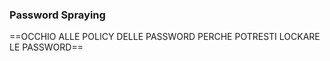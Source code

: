 ### **Password Spraying**
==OCCHIO ALLE POLICY DELLE PASSWORD PERCHE POTRESTI LOCKARE LE PASSWORD==
	